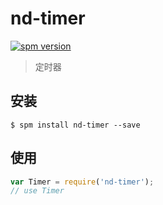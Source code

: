 # nd-timer

[![spm version](http://spmjs.io/badge/nd-timer)](http://spmjs.io/package/nd-timer)

> 定时器

## 安装

```
$ spm install nd-timer --save
```

## 使用

```js
var Timer = require('nd-timer');
// use Timer
```

